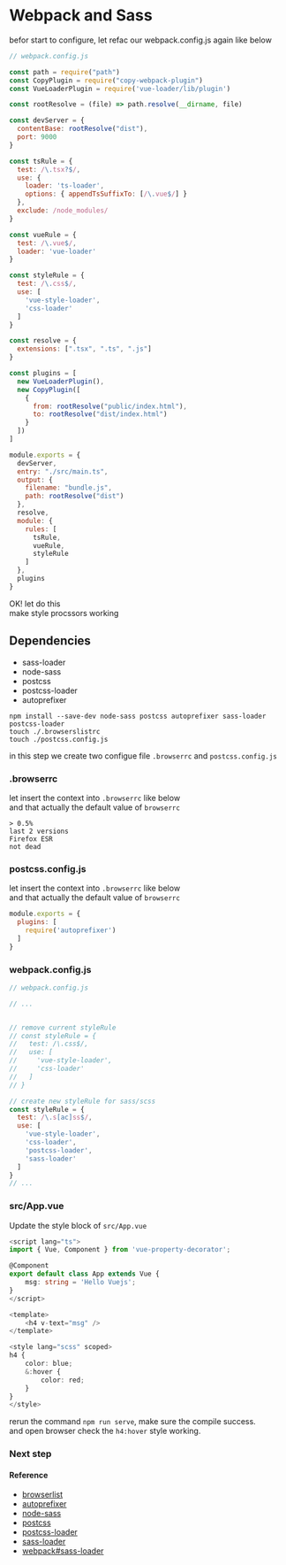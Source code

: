 
# Webpack and Sass

befor start to configure, let refac our webpack.config.js again like below

```javascript
// webpack.config.js

const path = require("path")
const CopyPlugin = require("copy-webpack-plugin")
const VueLoaderPlugin = require('vue-loader/lib/plugin')

const rootResolve = (file) => path.resolve(__dirname, file)

const devServer = {
  contentBase: rootResolve("dist"),
  port: 9000
}

const tsRule = {
  test: /\.tsx?$/,
  use: {
    loader: 'ts-loader',
    options: { appendTsSuffixTo: [/\.vue$/] }
  },
  exclude: /node_modules/
}

const vueRule = {
  test: /\.vue$/,
  loader: 'vue-loader'
}

const styleRule = {
  test: /\.css$/,
  use: [
    'vue-style-loader',
    'css-loader'
  ]
}

const resolve = {
  extensions: [".tsx", ".ts", ".js"]
}

const plugins = [
  new VueLoaderPlugin(),
  new CopyPlugin([
    {
      from: rootResolve("public/index.html"),
      to: rootResolve("dist/index.html")
    }
  ])
]

module.exports = {
  devServer,
  entry: "./src/main.ts",
  output: {
    filename: "bundle.js",
    path: rootResolve("dist")
  },
  resolve,
  module: {
    rules: [
      tsRule,
      vueRule,
      styleRule
    ]
  },
  plugins
}

```

OK! let do this  
make style procssors working  

## Dependencies
- sass-loader
- node-sass
- postcss
- postcss-loader
- autoprefixer

```shell
npm install --save-dev node-sass postcss autoprefixer sass-loader postcss-loader
touch ./.browserslistrc
touch ./postcss.config.js
```

in this step we create two configue file `.browserrc` and `postcss.config.js`  

### .browserrc
let insert the context into `.browserrc` like below  
and that actually the default value of `browserrc`  

```
> 0.5%
last 2 versions
Firefox ESR
not dead
```

### postcss.config.js
let insert the context into `.browserrc` like below  
and that actually the default value of `browserrc`  

```javascript
module.exports = {
  plugins: [
    require('autoprefixer')
  ]
}
```

### webpack.config.js

```javascript
// webpack.config.js

// ... 


// remove current styleRule
// const styleRule = {
//   test: /\.css$/,
//   use: [
//     'vue-style-loader',
//     'css-loader'
//   ]
// }

// create new styleRule for sass/scss
const styleRule = {
  test: /\.s[ac]ss$/,
  use: [
    'vue-style-loader',
    'css-loader',
    'postcss-loader',
    'sass-loader'
  ]
}
// ...
```

### src/App.vue

Update the style block of `src/App.vue` 

```typescript
<script lang="ts">
import { Vue, Component } from 'vue-property-decorator';

@Component
export default class App extends Vue {
    msg: string = 'Hello Vuejs';
}
</script>

<template>
    <h4 v-text="msg" />
</template>

<style lang="scss" scoped>
h4 {
    color: blue;
    &:hover {
        color: red;
    }
}
</style>
```

rerun the command `npm run serve`, make sure the compile success.  
and open browser check the `h4:hover` style working.  

### Next step


#### Reference
- [browserlist](https://github.com/browserslist/browserslist)
- [autoprefixer](https://github.com/postcss/autoprefixer#options)
- [node-sass](https://github.com/sass/node-sass)
- [postcss](https://github.com/postcss/postcss)
- [postcss-loader](https://github.com/postcss/postcss-loader)
- [sass-loader](https://github.com/webpack-contrib/sass-loader)
- [webpack#sass-loader](https://webpack.js.org/loaders/sass-loader/#root)
